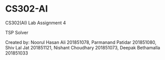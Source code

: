 # CS302-AI
CS302(AI) Lab Assignment 4

TSP Solver

Created by:
Noorul Hasan Ali 201851078,
Parmanand Patidar 201851080,
Shiv Lal Jat 201851121,
Nishant Choudhary 201851073,
Deepak Bethamalla 201851033
